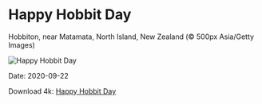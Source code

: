 # Happy Hobbit Day

Hobbiton, near Matamata, North Island, New Zealand (© 500px Asia/Getty Images)

![Happy Hobbit Day](https://bing.com/th?id=OHR.Matamata_EN-US3735598473_UHD.jpg&rf=LaDigue_UHD.jpg&pid=hp&w=1024&h=576)

Date: 2020-09-22

Download 4k: [Happy Hobbit Day](https://bing.com/th?id=OHR.Matamata_EN-US3735598473_UHD.jpg&rf=LaDigue_UHD.jpg&pid=hp&w=3840&h=2160)

